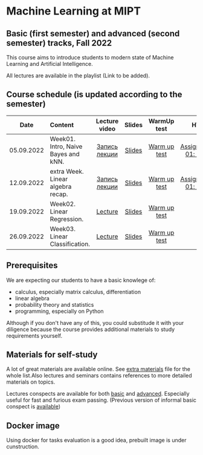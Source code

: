 # Machine Learning at MIPT

## Basic (first semester) and advanced (second semester) tracks, Fall 2022

This course aims to introduce students to modern state of Machine Learning and
Artificial Intelligence.

All lectures are available in the playlist (Link to be added).

## Course schedule (is updated according to the semester)

| Date   | Content                | Lecture video | Slides               | WarmUp test             | HW                  | Deadline          | Submission link |
|:------:|:-----------------------|:------------:|:------------:|:-----------------------:|:------------------------:|:----------------------:|:----------------------:|
| 05.09.2022 | Week01. Intro, Naive Bayes and kNN. | [Запись лекции]() | [Slides](week0_01_naive_bayes/lect001_intro_knn_naive_bayes.pdf) | [Warm up test](https://docs.google.com/forms/d/e/1FAIpQLSfz-mW9Abwo2hZiDyjP44Fc9Os-jpsC6P1QZ4yIBwcIgOXUbA/viewform?usp=sf_link) | [Assignment 01: kNN](homeworks/assignment0_01_knn) | 23.59 AOE, 03.10.2022 | Link to be added |
| 12.09.2022 | extra Week. Linear algebra recap. | [Запись лекции]() | [Slides](week0_00_linear_algebra_recap/lecture00-linear_algebra_recap.pdf) | [Warm up test](https://docs.google.com/forms/d/e/1FAIpQLSfz-mW9Abwo2hZiDyjP44Fc9Os-jpsC6P1QZ4yIBwcIgOXUbA/viewform?usp=sf_link) | [Assignment 01: kNN](homeworks/assignment0_01_knn) | 23.59 AOE, 23.03.2022 | Link to be added |
| 19.09.2022     | Week02. Linear Regression. | [Lecture](https://youtu.be/EboX9XxvNsc)     | [Slides](week0_02_linear_reg/lect002_linear_regression.pdf) | [Warm up test](https://docs.google.com/forms/d/e/1FAIpQLScN6qmwPFKzx58zeBnmUGtRwQjajsLZj7wzw9PkpY5iqvlvcA/viewform?usp=sf_link) | 
| 26.09.2022     | Week03. Linear Classification. | [Lecture]()     | [Slides](week0_03_linear_classification/msai-ml_s21_lect003_logistic_regression.pdf) | [Warm up test](https://docs.google.com/forms/d/e/1FAIpQLSeWno4dJ9bwbXpd_MstUyREvvO5fSq1duOi7gXYhJM983UDJg/viewform?usp=sf_link) | 

## Prerequisites

We are expecting our students to have a basic knowlege of:

- calculus, especially matrix calculus, differentiation
- linear algebra
- probability theory and statistics
- programming, especially on Python

Although if you don't have any of this, you could substitude it with your
diligence because the course provides additional materials to study requirements
yourself.

## Materials for self-study

A lot of great materials are available online. See
[extra materials](extra_materials.md) file for the whole list.Also lectures and
seminars contains references to more detailed materials on topics.

Lectures conspects are available for both [basic](lecture_notes_basic__ru.pdf)
and [advanced](lecture_notes_advanced__ru.pdf). Especially useful for fast and
furious exam passing. (Previous version of informal basic conspect is
[available](ML_informal_notes.pdf))

## Docker image

Using docker for tasks evaluation is a good idea, prebuilt image is under
cunstruction.

